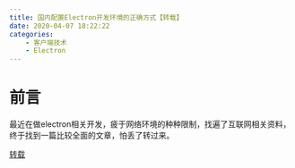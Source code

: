 ```yaml
---
title: 国内配置Electron开发环境的正确方式【转载】
date: 2020-04-07 18:22:22
categories: 
	- 客户端技术
	- Electron
---
```


# 前言

最近在做electron相关开发，疲于网络环境的种种限制，找遍了互联网相关资料，终于找到一篇比较全面的文章，怕丢了转过来。
<!-- more -->
[转载](https://blog.yasking.org/a/zh-install-electron-development-2020.html)